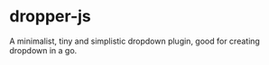 # dropper-js
A minimalist, tiny and simplistic dropdown plugin, good for creating dropdown in a go.
